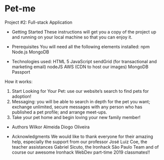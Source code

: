 # Pet-me
Project #2: Full-stack Application

- Getting Started
These instructions will get you a copy of the project up and running on your local machine so that you can enjoy it.

- Prerequisites
You will need all the following elements installed:
npm
Node.js
MongoDB

- Technologies used:
HTML 5
JavaScript 
sendGrid (for transactional and marketing email) 
nodeJS
AWS (CDN to host our images)
MongoDB 
Passport

How it works:
1. Start Looking for Your Pet: use our website’s search to find pets for adoption!
2. Messaging: you will be able to search in depth for the pet you want; exchange unlimited, secure messages with any person who has published a pet profile; and arrange meet-ups.
3. Take your pet home and begin loving your new family member!

- Authors
Wilkor Almeida
Diogo Oliveira

- Acknowledgments
We would like to thank everyone for their amazing help, especially the support from our professor José Luiz Coe, the teacher assistances Gabriel Sicuto, the Ironhack São Paulo Team and of course our awesome Ironhack WebDev part-time 2019 classmates!!